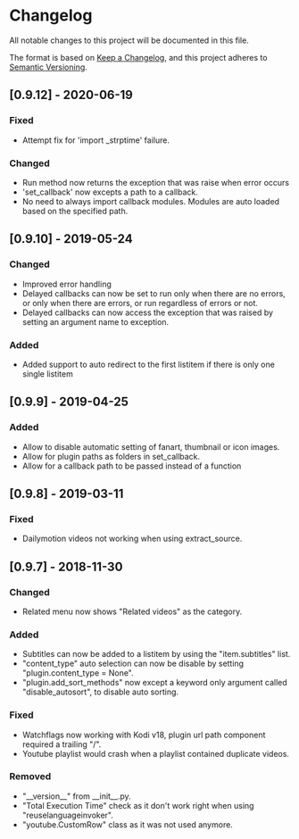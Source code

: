 # Changelog
All notable changes to this project will be documented in this file.

The format is based on [Keep a Changelog](https://keepachangelog.com/en/1.0.0/),
and this project adheres to [Semantic Versioning](https://semver.org/spec/v2.0.0.html).


## [0.9.12] - 2020-06-19
### Fixed
- Attempt fix for 'import _strptime' failure.

### Changed
- Run method now returns the exception that was raise when error occurs
- 'set_callback' now excepts a path to a callback.
- No need to always import callback modules. Modules are auto loaded based on the specified path.


## [0.9.10] - 2019-05-24
### Changed
- Improved error handling
- Delayed callbacks can now be set to run only when there are no errors, or only when there are errors, or run regardless of errors or not.
- Delayed callbacks can now access the exception that was raised by setting an argument name to exception.

### Added
- Added support to auto redirect to the first listitem if there is only one single listitem

## [0.9.9] - 2019-04-25
### Added
- Allow to disable automatic setting of fanart, thumbnail or icon images.
- Allow for plugin paths as folders in set_callback.
- Allow for a callback path to be passed instead of a function

## [0.9.8] - 2019-03-11
### Fixed
- Dailymotion videos not working when using extract_source.

## [0.9.7] - 2018-11-30
### Changed
- Related menu now shows "Related videos" as the category.

### Added
- Subtitles can now be added to a listitem by using the "item.subtitles" list.
- "content_type" auto selection can now be disable by setting "plugin.content_type = None".
- "plugin.add_sort_methods" now except a keyword only argument called "disable_autosort", to disable auto sorting.

### Fixed
- Watchflags now working with Kodi v18, plugin url path component required a trailing "/".
- Youtube playlist would crash when a playlist contained duplicate videos.

### Removed
- "\_\_version__" from \_\_init__.py.
- "Total Execution Time" check as it don't work right when using "reuselanguageinvoker".
- "youtube.CustomRow" class as it was not used anymore.
